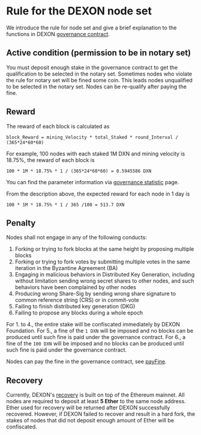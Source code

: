 # Rule for the DEXON node set
  We introduce the rule for node set and give a brief explanation to the functions in DEXON [governance contract](https://testnet.dexscan.org/address/0x63751838D6485578B23e8b051d40861eCC416794).

  
## Active condition (permission to be in notary set)
  You must deposit enough stake in the governance contract to get the qualification to be selected in the notary set.
  Sometimes nodes who violate the rule for notary set will be fined some coin. This leads nodes unqualified to be selected in the notary set. Nodes can be re-qualify after paying the fine.

## Reward
  The reward of each block is calculated as

    block_Reward = mining_Velocity * total_Staked * round_Interval / (365*24*60*60)

  For example, 100 nodes with each staked 1M DXN and mining velocity is 18.75%, the reward of each block is
  
    100 * 1M * 18.75% * 1 / (365*24*60*60) = 0.5945586 DXN

  You can find the parameter information via [governance statistic](https://testnet.dexscan.app/governance) page.

  From the description above, the expected reward for each node in 1 day is

    100 * 1M * 18.75% * 1 / 365 /100 = 513.7 DXN

## Penalty
Nodes shall not engage in any of the following conducts:

1. Forking or trying to fork blocks at the same height by proposing multiple blocks
2. Forking or trying to fork votes by submitting multiple votes in the same iteration in the Byzantine Agreement (BA)
3. Engaging in malicious behaviors in Distributed Key Generation, including without limitation sending wrong secret shares to other nodes, and such behaviors have been complained by other nodes
4. Producing wrong Share-Sig by sending wrong share signature to common reference string (CRS) or in commit-vote
5. Failing to finish distributed key generation (DKG)
6. Failing to propose any blocks during a whole epoch

For 1. to 4., the entire stake will be confiscated immediately by DEXON Foundation. For 5., a fine of the `1 DXN` will be imposed and no blocks can be produced until such fine is paid under the governance contract.  For 6., a fine of the `100 DXN` will be imposed and no blocks can be produced until such fine is paid under the governance contract.
<!--- Block Reward*86400/total Node --->

Nodes can pay the fine in the governance contract, see [payFine](https://dexon-foundation.github.io/wiki/Accessing-Governance-Contract.html#pay-fine).

## Recovery
Currently, DEXON's [recovery](Recovery-Mechanism.md) is built on top of the Ethereum mainnet. All nodes are required to deposit at least **5 Ether** to the same node address. Ether used for recovery will be returned after DEXON successfully recovered. However, if DEXON failed to recover and result in a hard fork, the stakes of nodes that did not deposit enough amount of Ether will be confiscated.